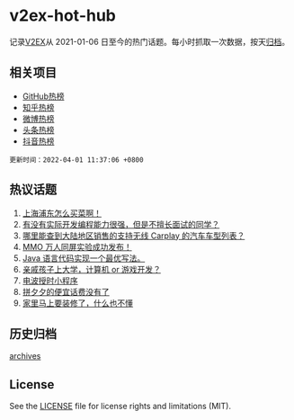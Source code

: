 # v2ex-hot-hub

 记录[V2EX](https://www.v2ex.com/)从 2021-01-06 日至今的热门话题。每小时抓取一次数据，按天[归档](archives)。
 
 ## 相关项目

- [GitHub热榜](https://github.com/snaildev/github-hot-hub)
- [知乎热榜](https://github.com/snaildev/zhihu-hot-hub)
- [微博热榜](https://github.com/snaildev/weibo-hot-hub)
- [头条热榜](https://github.com/snaildev/toutiao-hot-hub)
- [抖音热榜](https://github.com/snaildev/douyin-hot-hub)


 `更新时间：2022-04-01 11:37:06 +0800`

## 热议话题

1. [上海浦东怎么买菜啊！](https://www.v2ex.com/t/844100)
1. [有没有实际开发编程能力很强，但是不擅长面试的同学？](https://www.v2ex.com/t/844102)
1. [哪里能查到大陆地区销售的支持无线 Carplay 的汽车车型列表？](https://www.v2ex.com/t/844077)
1. [MMO 万人同屏实验成功发布！](https://www.v2ex.com/t/844129)
1. [Java 语言代码实现一个最优写法。](https://www.v2ex.com/t/844140)
1. [亲戚孩子上大学，计算机 or 游戏开发？](https://www.v2ex.com/t/844076)
1. [电波授时小程序](https://www.v2ex.com/t/844122)
1. [拼夕夕的便宜话费没有了](https://www.v2ex.com/t/844208)
1. [家里马上要装修了，什么也不懂](https://www.v2ex.com/t/844240)

## 历史归档

[archives](archives)

## License

See the [LICENSE](LICENSE) file for license rights and limitations (MIT).
